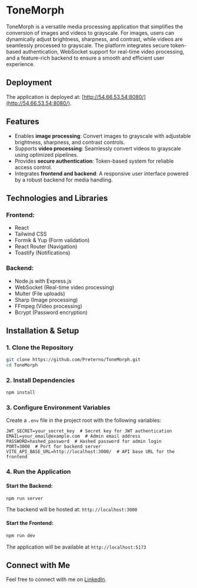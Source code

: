# ToneMorph

ToneMorph is a versatile media processing application that simplifies the conversion of images and videos to grayscale. For images, users can dynamically adjust brightness, sharpness, and contrast, while videos are seamlessly processed to grayscale. The platform integrates secure token-based authentication, WebSocket support for real-time video processing, and a feature-rich backend to ensure a smooth and efficient user experience.

## Deployment

The application is deployed at: [http://54.66.53.54:8080/](http://54.66.53.54:8080/).

## Features

- Enables **image processing**: Convert images to grayscale with adjustable brightness, sharpness, and contrast controls.
- Supports **video processing**: Seamlessly convert videos to grayscale using optimized pipelines.
- Provides **secure authentication**: Token-based system for reliable access control.
- Integrates **frontend and backend**: A responsive user interface powered by a robust backend for media handling.

## Technologies and Libraries

### **Frontend:**

- React
- Tailwind CSS
- Formik & Yup (Form validation)
- React Router (Navigation)
- Toastify (Notifications)

### **Backend:**

- Node.js with Express.js
- WebSocket (Real-time video processing)
- Multer (File uploads)
- Sharp (Image processing)
- FFmpeg (Video processing)
- Bcrypt (Password encryption)

## Installation & Setup

### 1. Clone the Repository

```bash
git clone https://github.com/Preterno/ToneMorph.git
cd ToneMorph
```

### 2. Install Dependencies

```bash
npm install
```

### 3. Configure Environment Variables

Create a `.env` file in the project root with the following variables:

```
JWT_SECRET=your_secret_key  # Secret key for JWT authentication
EMAIL=your_email@example.com  # Admin email address
PASSWORD=hashed_password  # Hashed password for admin login
PORT=3000  # Port for backend server
VITE_API_BASE_URL=http://localhost:3000/  # API base URL for the frontend
```

### 4. Run the Application

#### Start the Backend:

```bash
npm run server
```

The backend will be hosted at: `http://localhost:3000`

#### Start the Frontend:

```bash
npm run dev
```

The application will be available at `http://localhost:5173`

## Connect with Me

Feel free to connect with me on [LinkedIn](https://www.linkedin.com/in/aslam8483).
